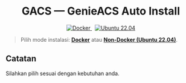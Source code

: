 <!-- README.md (utama) -->
<h1 align="center">GACS — GenieACS Auto Install</h1>

<p align="center">
  <a href="./README-Docker.md">
    <img alt="Docker" src="https://img.shields.io/badge/Docker-Guide-2496ED?logo=docker&logoColor=white">
  </a>
  &nbsp;
  <a href="./README-NonDocker.md">
    <img alt="Ubuntu 22.04" src="https://img.shields.io/badge/Ubuntu-Non--Docker%20(22.04)-E95420?logo=ubuntu&logoColor=white">
  </a>
</p>

> Pilih mode instalasi: **[Docker](./README-Docker.md)** atau **[Non-Docker (Ubuntu 22.04)](./README-NonDocker.md)**.

## Catatan
Silahkan pilih sesuai dengan kebutuhan anda.
